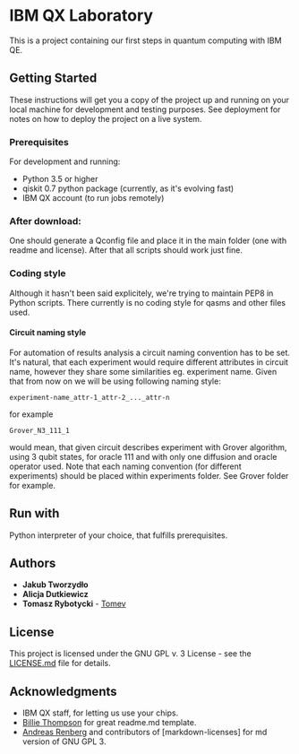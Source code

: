 # IBM QX Laboratory

This is a project containing our first steps in quantum computing with IBM QE.

## Getting Started

These instructions will get you a copy of the project up and running on your local machine for development and testing
purposes. See deployment for notes on how to deploy the project on a live system.

### Prerequisites

For development and running:

* Python 3.5 or higher
* qiskit 0.7 python package (currently, as it's evolving fast)
* IBM QX account (to run jobs remotely)

### After download:

One should generate a Qconfig file and place it in the main folder (one with readme and license). After that all scripts
should work just fine.

### Coding style

Although it hasn't been said explicitely, we're trying to maintain PEP8 in Python scripts. There currently is no coding
style for qasms and other files used.

#### Circuit naming style

For automation of results analysis a circuit naming convention has to be set. It's natural, that each experiment would
require different attributes in circuit name, however they share some similarities eg. experiment name. Given that from
now on we will be using following naming style:

```
experiment-name_attr-1_attr-2_..._attr-n
```

for example

```
Grover_N3_111_1
``` 

would mean, that given circuit describes experiment with Grover algorithm, using 3 qubit states, for oracle 111 and with
only one diffusion and oracle operator used. Note that each naming convention (for different experiments) should be 
placed within experiments folder. See Grover folder for example.

## Run with

Python interpreter of your choice, that fulfills prerequisites.

## Authors
* **Jakub Tworzydło**
* **Alicja Dutkiewicz** 
* **Tomasz Rybotycki** - [Tomev](https://github.com/Tomev)

## License

This project is licensed under the GNU GPL v. 3 License - see the [LICENSE.md](LICENSE.md) file for details.

## Acknowledgments

* IBM QX staff, for letting us use your chips. 
* [Billie Thompson](https://github.com/PurpleBooth) for great readme.md template.
* [Andreas Renberg](https://github.com/IQAndreas) and contributors of [markdown-licenses] for md version of GNU GPL 3.

